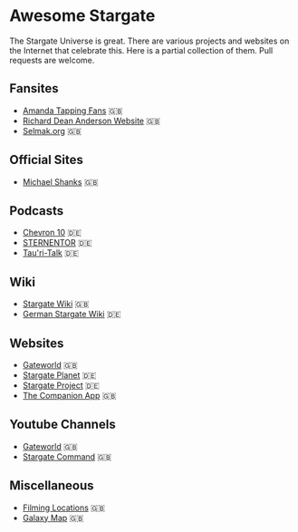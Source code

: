 # Awesome Stargate
The Stargate Universe is great. There are various projects and websites on the Internet that celebrate this. Here is a partial collection of them. Pull requests are welcome.


## Fansites
* [Amanda Tapping Fans](https://www.amandatappingfans.net/) :uk:
* [Richard Dean Anderson Website](https://rdanderson.com/index.htm) :uk:
* [Selmak.org](https://selmak.org) :uk:


## Official Sites
* [Michael Shanks](https://michaelshanksonline.com/) :uk:
  
## Podcasts

* [Chevron 10](https://chevron10.de) :de:
* [STERNENTOR](https://sternentor.podigee.io/) :de:
* [Tau'ri-Talk](https://www.stargate-project.de/podcast) :de:

## Wiki
* [Stargate Wiki](https://stargate.fandom.com) :uk:
* [German Stargate Wiki](https://stargate-wiki.de) :de:

## Websites
* [Gateworld](https://gateworld.net) :uk:
* [Stargate Planet](https://www.stargate-planet.de/) :de:
* [Stargate Project](https://www.stargate-project.de/) :de:
* [The Companion App](https://www.thecompanion.app/stargate/) :uk:

## Youtube Channels
* [Gateworld](https://www.youtube.com/@GateWorldDotNet) :uk:
* [Stargate Command](https://www.youtube.com/user/StargateCentral) :uk:

## Miscellaneous
* [Filming Locations](https://moviemaps.org/movies/1e) :uk:
* [Galaxy Map](https://external-preview.redd.it/zaC1RkU-058vv_EimRmZFGfv9RokS0BFHRpFcOD1wTg.jpg?auto=webp&s=905d9271e44eca4c46e71a699b1824cabeb863a6) :uk:
